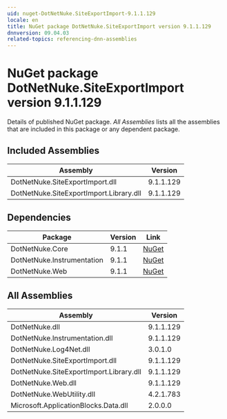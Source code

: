 ```yaml
---
uid: nuget-DotNetNuke.SiteExportImport-9.1.1.129
locale: en
title: NuGet package DotNetNuke.SiteExportImport version 9.1.1.129
dnnversion: 09.04.03
related-topics: referencing-dnn-assemblies
---
```


# NuGet package DotNetNuke.SiteExportImport version 9.1.1.129
Details of published NuGet package.
*All Assemblies* lists all the assemblies that are included in this package or any dependent package.

## Included Assemblies

|Assembly|Version|
|---|---|
|DotNetNuke.SiteExportImport.dll|9.1.1.129|
|DotNetNuke.SiteExportImport.Library.dll|9.1.1.129|

## Dependencies

|Package|Version|Link|
|---|---|---|
|DotNetNuke.Core|9.1.1|[NuGet](https://www.nuget.org/packages/DotNetNuke.Core/9.1.1)|
|DotNetNuke.Instrumentation|9.1.1|[NuGet](https://www.nuget.org/packages/DotNetNuke.Instrumentation/9.1.1)|
|DotNetNuke.Web|9.1.1|[NuGet](https://www.nuget.org/packages/DotNetNuke.Web/9.1.1)|

## All Assemblies

|Assembly|Version|
|---|---|
|DotNetNuke.dll|9.1.1.129|
|DotNetNuke.Instrumentation.dll|9.1.1.129|
|DotNetNuke.Log4Net.dll|3.0.1.0|
|DotNetNuke.SiteExportImport.dll|9.1.1.129|
|DotNetNuke.SiteExportImport.Library.dll|9.1.1.129|
|DotNetNuke.Web.dll|9.1.1.129|
|DotNetNuke.WebUtility.dll|4.2.1.783|
|Microsoft.ApplicationBlocks.Data.dll|2.0.0.0|

